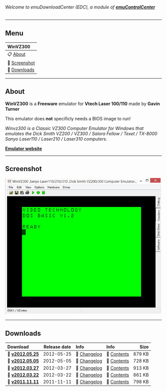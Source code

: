 ###### Welcome to emuDownloadCenter (EDC), a module of [**emuControlCenter**](https://github.com/PhoenixInteractiveNL/emuControlCenter/wiki/)
***
## Menu
| **WinVZ300** |
|:---------|
| :clipboard: [About](#about) |
| :sunrise: [Screenshot](#screenshot) |
| :floppy_disk: [Downloads](#downloads) |
***
## About
**WinVZ300** is a **Freeware** emulator for **Vtech Laser 100/110** made by **Gavin Turner**

This emulator does **not** specificly needs a BIOS image to run!

_Winvz300 is a Classic VZ300 Computer Emulator for Windows that emulates the Dick Smith VZ200 / VZ300 / Salora Fellow / Texet / TX-8000 Sanyo Laser110 / Laser210 / Laser310 computers._

[**Emulator website**](http://emutopia.com/vzalive.bluebilby.com/winvz300/)
***
## Screenshot
![](https://raw.githubusercontent.com/PhoenixInteractiveNL/edc-masterhook/master/downloadhooks/winvz300/winvz300_screen.jpg)
***
## Downloads
| Download | Release date  | Info       | Info       | Size       |
|:---------|:-------------:|:-----------|:-----------|-----------:|
| :floppy_disk: [**v2012.05.25**](https://github.com/PhoenixInteractiveNL/edc-repo0002/raw/master/winvz300/2012.05.25.7z) | 2012-05-25 | :page_facing_up: [Changelog](https://github.com/PhoenixInteractiveNL/edc-repo0002/blob/master/winvz300/2012.05.25_changelog.txt) | :mag_right: [Contents](https://github.com/PhoenixInteractiveNL/edc-repo0002/blob/master/winvz300/2012.05.25_contents.txt) | 879 KB |
| :floppy_disk: [**v2012.05.05**](https://github.com/PhoenixInteractiveNL/edc-repo0002/raw/master/winvz300/2012.05.05.7z) | 2012-05-05 | :page_facing_up: [Changelog](https://github.com/PhoenixInteractiveNL/edc-repo0002/blob/master/winvz300/2012.05.05_changelog.txt) | :mag_right: [Contents](https://github.com/PhoenixInteractiveNL/edc-repo0002/blob/master/winvz300/2012.05.05_contents.txt) | 728 KB |
| :floppy_disk: [**v2012.03.27**](https://github.com/PhoenixInteractiveNL/edc-repo0002/raw/master/winvz300/2012.03.27.7z) | 2012-03-27 | :page_facing_up: [Changelog](https://github.com/PhoenixInteractiveNL/edc-repo0002/blob/master/winvz300/2012.03.27_changelog.txt) | :mag_right: [Contents](https://github.com/PhoenixInteractiveNL/edc-repo0002/blob/master/winvz300/2012.03.27_contents.txt) | 913 KB |
| :floppy_disk: [**v2012.03.22**](https://github.com/PhoenixInteractiveNL/edc-repo0002/raw/master/winvz300/2012.03.22.7z) | 2012-03-22 | :page_facing_up: [Changelog](https://github.com/PhoenixInteractiveNL/edc-repo0002/blob/master/winvz300/2012.03.22_changelog.txt) | :mag_right: [Contents](https://github.com/PhoenixInteractiveNL/edc-repo0002/blob/master/winvz300/2012.03.22_contents.txt) | 861 KB |
| :floppy_disk: [**v2011.11.11**](https://github.com/PhoenixInteractiveNL/edc-repo0002/raw/master/winvz300/2011.11.11.7z) | 2011-11-11 | :page_facing_up: [Changelog](https://github.com/PhoenixInteractiveNL/edc-repo0002/blob/master/winvz300/2011.11.11_changelog.txt) | :mag_right: [Contents](https://github.com/PhoenixInteractiveNL/edc-repo0002/blob/master/winvz300/2011.11.11_contents.txt) | 798 KB |
